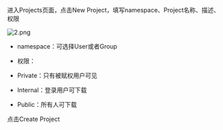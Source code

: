 进入Projects页面，点击New Project，填写namespace、Project名称、描述、权限

![2.png](https://img1.jcloudcs.com/cms/80582ae9-a09c-43a6-85ab-b6b78312bb2e20180906113313.png)

 - namespace：可选择User或者Group

- 权限：

 - Private：只有被赋权用户可见

 - Internal：登录用户可下载

 - Public：所有人可下载
 

点击Create Project
